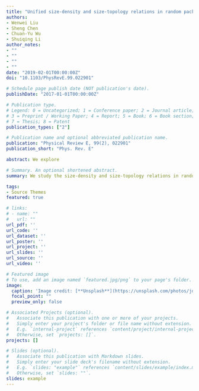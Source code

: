 ```yaml
---
title: "Unified size-density and size-topology relations in random packings of dry adhesive polydisperse spheres"
authors:
- Wenwei Liu
- Sheng Chen
- Chuan-Yu Wu
- Shuiqing Li
author_notes:
- ""
- ""
- ""
- ""
date: "2019-02-01T00:00:00Z"
doi: "10.1103/PhysRevE.99.022901"

# Schedule page publish date (NOT publication's date).
publishDate: "2017-01-01T00:00:00Z"

# Publication type.
# Legend: 0 = Uncategorized; 1 = Conference paper; 2 = Journal article;
# 3 = Preprint / Working Paper; 4 = Report; 5 = Book; 6 = Book section;
# 7 = Thesis; 8 = Patent
publication_types: ["2"]

# Publication name and optional abbreviated publication name.
publication: "Physical Review E, 99(2), 022901"
publication_short: "Phys. Rev. E"

abstract: We explore 

# Summary. An optional shortened abstract.
summary: We study the size-density and size-topology relations in random packings of dry adhesive polydisperse microspheres with Gaussian and lognormal size distributions through a geometric tessellation.

tags:
- Source Themes
featured: true

# links:
# - name: ""
#   url: ""
url_pdf: ''
url_code: ''
url_dataset: ''
url_poster: ''
url_project: ''
url_slides: ''
url_source: ''
url_video: ''

# Featured image
# To use, add an image named `featured.jpg/png` to your page's folder. 
image:
  caption: 'Image credit: [**Unsplash**](https://unsplash.com/photos/jdD8gXaTZsc)'
  focal_point: ""
  preview_only: false

# Associated Projects (optional).
#   Associate this publication with one or more of your projects.
#   Simply enter your project's folder or file name without extension.
#   E.g. `internal-project` references `content/project/internal-project/index.md`.
#   Otherwise, set `projects: []`.
projects: []

# Slides (optional).
#   Associate this publication with Markdown slides.
#   Simply enter your slide deck's filename without extension.
#   E.g. `slides: "example"` references `content/slides/example/index.md`.
#   Otherwise, set `slides: ""`.
slides: example
---
```

